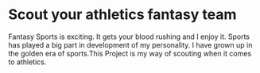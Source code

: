 # Scout your athletics fantasy team
Fantasy Sports is exciting. It gets your blood rushing and I enjoy it. Sports has played a big part in development of my personality. I have grown up in the golden era of sports.This Project is my way of scouting when it comes to athletics.

